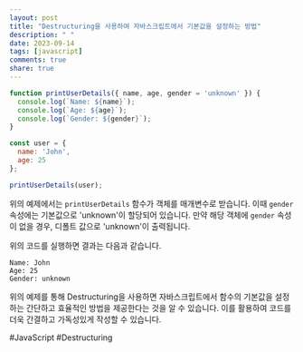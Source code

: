 ```yaml
---
layout: post
title: "Destructuring을 사용하여 자바스크립트에서 기본값을 설정하는 방법"
description: " "
date: 2023-09-14
tags: [javascript]
comments: true
share: true
---
```


```javascript
function printUserDetails({ name, age, gender = 'unknown' }) {
  console.log(`Name: ${name}`);
  console.log(`Age: ${age}`);
  console.log(`Gender: ${gender}`);
}

const user = {
  name: 'John',
  age: 25
};

printUserDetails(user); 
```

위의 예제에서는 `printUserDetails` 함수가 객체를 매개변수로 받습니다. 이때 `gender` 속성에는 기본값으로 'unknown'이 할당되어 있습니다. 만약 해당 객체에 `gender` 속성이 없을 경우, 디폴트 값으로 'unknown'이 출력됩니다.

위의 코드를 실행하면 결과는 다음과 같습니다.

```
Name: John
Age: 25
Gender: unknown
```

위의 예제를 통해 Destructuring을 사용하면 자바스크립트에서 함수의 기본값을 설정하는 간단하고 효율적인 방법을 제공한다는 것을 알 수 있습니다. 이를 활용하여 코드를 더욱 간결하고 가독성있게 작성할 수 있습니다. 

#JavaScript #Destructuring